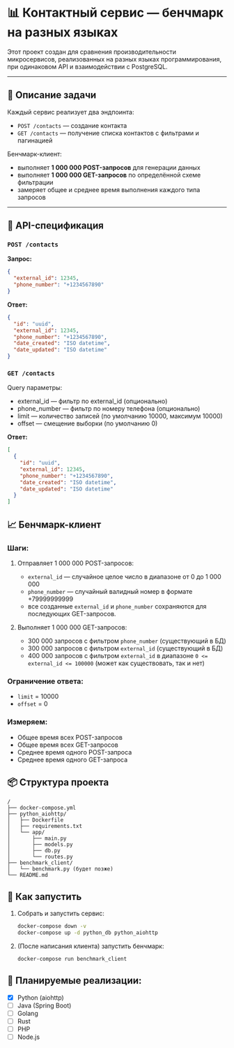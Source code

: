 # 📊 Контактный сервис — бенчмарк на разных языках

Этот проект создан для сравнения производительности микросервисов, реализованных на разных языках программирования, при одинаковом API и взаимодействии с PostgreSQL.

---

## 📖 Описание задачи

Каждый сервис реализует два эндпоинта:
- `POST /contacts` — создание контакта
- `GET /contacts` — получение списка контактов с фильтрами и пагинацией

Бенчмарк-клиент:
- выполняет **1 000 000 POST-запросов** для генерации данных
- выполняет **1 000 000 GET-запросов** по определённой схеме фильтрации
- замеряет общее и среднее время выполнения каждого типа запросов

---

## 📑 API-спецификация

### `POST /contacts`

**Запрос:**
```json
{
  "external_id": 12345,
  "phone_number": "+1234567890"
}
```

**Ответ:**
```json
{
  "id": "uuid",
  "external_id": 12345,
  "phone_number": "+1234567890",
  "date_created": "ISO datetime",
  "date_updated": "ISO datetime"
}
```

### `GET /contacts`

Query параметры:

- external_id — фильтр по external_id (опционально)
- phone_number — фильтр по номеру телефона (опционально)
- limit — количество записей (по умолчанию 10000, максимум 10000)
- offset — смещение выборки (по умолчанию 0)

**Ответ:**
```json
[
  {
    "id": "uuid",
    "external_id": 12345,
    "phone_number": "+1234567890",
    "date_created": "ISO datetime",
    "date_updated": "ISO datetime"
  }
]
```
## 📈 Бенчмарк-клиент

### Шаги:

1. Отправляет 1 000 000 POST-запросов:

   - `external_id` — случайное целое число в диапазоне от 0 до 1 000 000
   - `phone_number` — случайный валидный номер в формате +79999999999
   - все созданные `external_id` и `phone_number` сохраняются для последующих GET-запросов.

2. Выполняет 1 000 000 GET-запросов:

   - 300 000 запросов с фильтром `phone_number` (существующий в БД)
   - 300 000 запросов с фильтром `external_id` (существующий в БД)
   - 400 000 запросов с фильтром `external_id` в диапазоне `0 <= external_id <= 100000` (может как существовать, так и нет)

### Ограничение ответа:

- `limit` = 10000
- `offset` = 0

### Измеряем:

- Общее время всех POST-запросов
- Общее время всех GET-запросов
- Среднее время одного POST-запроса
- Среднее время одного GET-запроса

## 📦 Структура проекта

```
/
├── docker-compose.yml
├── python_aiohttp/
│   ├── Dockerfile
│   ├── requirements.txt
│   └── app/
│       ├── main.py
│       ├── models.py
│       ├── db.py
│       └── routes.py
├── benchmark_client/
│   └── benchmark.py (будет позже)
└── README.md
```

## 🚀 Как запустить

1. Собрать и запустить сервис:

    ```bash
    docker-compose down -v
    docker-compose up -d python_db python_aiohttp
    ```

2. (После написания клиента) запустить бенчмарк:

    ```bash
    docker-compose run benchmark_client
    ```

## 📌 Планируемые реализации:

- [x] Python (aiohttp)
- [ ] Java (Spring Boot)
- [ ] Golang
- [ ] Rust
- [ ] PHP
- [ ] Node.js
